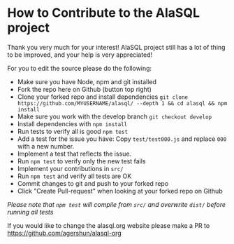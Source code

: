 # How to Contribute to the AlaSQL project

Thank you very much for your interest! AlaSQL project still has a lot of thing to be improved, and your help is very appreciated!

For you to edit the source please do the following:

- Make sure you have Node, npm and git installed
- Fork the repo here on Github (button top right)
- Clone your forked repo and install dependencies `git clone https://github.com/MYUSERNAME/alasql/ --depth 1 && cd alasql && npm install` 
- Make sure you work with the develop branch `git checkout develop`
- Install dependencies with `npm install` 
- Run tests to verify all is good `npm test`
- Add a test for the issue you have: Copy `test/test000.js` and replace `000` with a new number. 
- Implement a test that reflects the issue.
- Run `npm test` to verify only the new test fails
- Implement your contributions in `src/`
- Run `npm test` and verify all tests are OK
- Commit changes to git and push to your forked repo
- Click "Create Pull-request" when looking at your forked repo on Github

_Please note that `npm test` will compile from `src/` and overwrite `dist/` before running all tests_ 

If you would like to change the alasql.org website please make a PR to https://github.com/agershun/alasql-org
 
